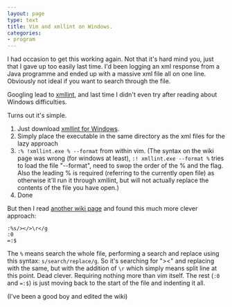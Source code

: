 ```yaml
---
layout: page
type: text
title: Vim and xmllint on Windows. 
categories: 
- program
---
```

I had occasion to get this working again. Not that it's hard mind you, just that I gave up too easily last time. I'd been logging an xml response from a Java programme and ended up with a massive xml file all on one line. Obviously not ideal if you want to search through the file.

Googling lead to [xmllint](http://vim.wikia.com/wiki/Format_your_xml_document_using_xmllint), and last time I didn't even try after reading about Windows difficulties. 

Turns out it's simple. 

1. Just download [xmllint for Windows](http://code.google.com/p/xmllint/downloads/list).
2. Simply place the executable in the same directory as the xml files for the lazy approach
3. `:% !xmllint.exe % --format` from within vim. (The syntax on the wiki page was wrong (for windows at least), `:! xmllint.exe --format %` tries to load the file "--format", need to swop the order of the % and the flag. Also the leading % is required (referring to the currently open file) as otherwise it'll run it through xmllint, but will not actually replace the contents of the file you have open.)
4. Done

But then I read [another wiki page](http://vim.wikia.com/wiki/Pretty-formatting_XML) and found this much more clever approach:

    :%s/></>\r</g
    :0
    =:$

The `%` means search the whole file, performing a search and replace using this syntax: `s/search/replace/g`. So it's searching for "><" and replacing with the same, but with the addition of `\r` which simply means split line at this point. Dead clever. Requiring nothing more than vim itself. The rest (`:0` and `=:$`) is just moving back to the start of the file and indenting it all.

(I've been a good boy and edited the wiki)
